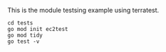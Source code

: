 This is the module testsing example using terratest.

```
cd tests
go mod init ec2test 
go mod tidy 
go test -v
```
